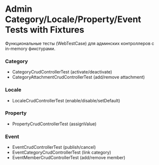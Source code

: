 # Admin Category/Locale/Property/Event Tests with Fixtures

Функциональные тесты (WebTestCase) для админских контроллеров с in-memory фикстурами.

### Category
- CategoryCrudControllerTest (activate/deactivate)
- CategoryAttachmentCrudControllerTest (add/remove attachment)

### Locale
- LocaleCrudControllerTest (enable/disable/setDefault)

### Property
- PropertyCrudControllerTest (assignValue)

### Event
- EventCrudControllerTest (publish/cancel)
- EventCategoryCrudControllerTest (link category)
- EventMemberCrudControllerTest (add/remove member)
